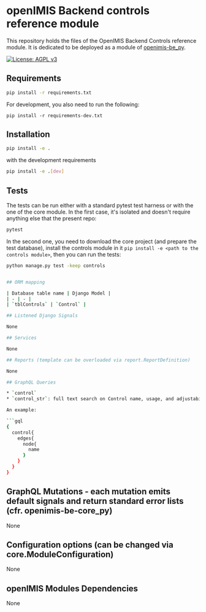 # openIMIS Backend controls reference module

This repository holds the files of the OpenIMIS Backend Controls reference module.
It is dedicated to be deployed as a module of [openimis-be_py](https://github.com/openimis/openimis-be_py).

[![License: AGPL v3](https://img.shields.io/badge/License-AGPL%20v3-blue.svg)](https://www.gnu.org/licenses/agpl-3.0)


## Requirements

```bash
pip install -r requirements.txt
```

For development, you also need to run the following:
```
pip install -r requirements-dev.txt
```

## Installation

```bash
pip install -e .
```

with the development requirements

```bash
pip install -e .[dev]
```

## Tests

The tests can be run either with a standard pytest test harness or with the
one of the core module. In the first case, it's isolated and doesn't
require anything else that the present repo:

```bash
pytest
```

In the second one, you need to download the core project (and prepare the test
database), install the controls module in it `pip install -e <path to the
controls module>`, then you can run the tests:

```bash
python manage.py test -keep controls


## ORM mapping

| Database table name | Django Model |
| - | - |
| `tblControls` | `Control` |

## Listened Django Signals

None

## Services

None

## Reports (template can be overloaded via report.ReportDefinition)

None

## GraphQL Queries

* `control`
* `control_str`: full text search on Control name, usage, and adjustability

An example:

```gql
{
  control{
    edges{
      node{
        name
      }
    }
  }
}
```

## GraphQL Mutations - each mutation emits default signals and return standard error lists (cfr. openimis-be-core_py)

None

## Configuration options (can be changed via core.ModuleConfiguration)

None

## openIMIS Modules Dependencies

None